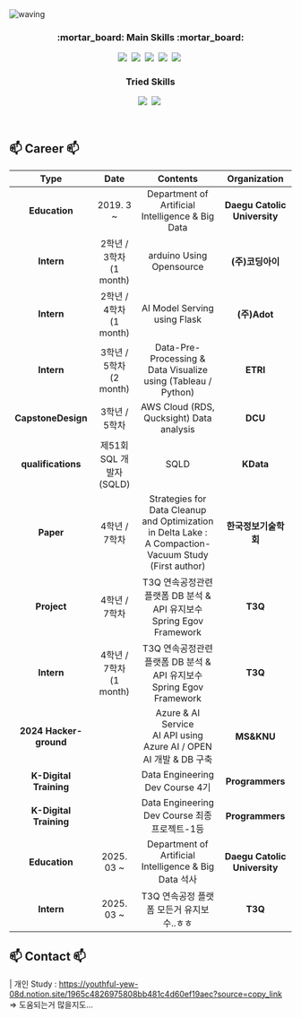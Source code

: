 ## <a id="waving">
![waving](https://capsule-render.vercel.app/api?type=waving&height=200&text=DongHee-Kim&fontSize=60&fontAlign=50&fontAlignY=40&color=gradient)

<h3 align="center">:mortar_board: Main Skills :mortar_board:</h3>

<p align="center">
  <img src="https://img.shields.io/badge/Python-3766AB?style=flat-square&logo=Python&logoColor=white"/></a>&nbsp
  <img src="https://img.shields.io/badge/Mysql-E6B91E?style=flat-square&logo=MySql&logoColor=white"/></a>&nbsp
  <img src="https://img.shields.io/badge/MariaDB-003545?style=flat-square&logo=mariaDB&logoColor=white"/></a>&nbsp
  <img src="https://img.shields.io/badge/Amazon AWS-232F3E?style=flat-square&logo=amazonaws&logoColor=white"/></a>&nbsp
  <img src="https://img.shields.io/badge/Kubernetes-326CE5?logo=kubernetes&logoColor=white"/></a>&nbsp
</p>

<h3 align="center"> Tried Skills </h3>

<p align="center">
  <img src="https://img.shields.io/badge/Flask-000000?style=flat-square&logo=flask&logoColor=white"></a>&nbsp
  <img src="https://img.shields.io/badge/Spring-6DB33F?style=flat-square&logo=Spring&logoColor=white"/></a>&nbsp
</p>

<br>

## 📫 Career 📫

| **Type** | **Date** | **Contents** | **Organization** |
|:--------:|:--------:|:--------:|:--------:|
| **Education** | 2019. 3 ~  | Department of Artificial Intelligence & Big Data | **Daegu Catolic University** |
| **Intern** | 2학년 / 3학차<br>(1 month) | arduino Using Opensource | **(주)코딩아이** |
| **Intern** | 2학년 / 4학차<br>(1 month)  | AI Model Serving using Flask | **(주)Adot** |
| **Intern** | 3학년 / 5학차<br>(2 month)  | Data-Pre-Processing & Data Visualize using (Tableau / Python) | **ETRI** |
| **CapstoneDesign** | 3학년 / 5학차  | AWS Cloud (RDS, Qucksight) Data analysis | **DCU** |
| **qualifications** | 제51회 SQL 개발자<br>(SQLD)  | SQLD | **KData** |
| **Paper** | 4학년 / 7학차 | Strategies for Data Cleanup and Optimization in Delta Lake : <br>A Compaction-Vacuum Study (First author) | **한국정보기술학회** |
| **Project** | 4학년 / 7학차 | T3Q 연속공정관련 플랫폼 DB 분석 & API 유지보수<br>Spring Egov Framework | **T3Q** |
| **Intern** | 4학년 / 7학차<br>(1 month) | T3Q 연속공정관련 플랫폼 DB 분석 & API 유지보수<br>Spring Egov Framework | **T3Q** |
| **2024 Hacker-ground** |  | Azure & AI Service <br> AI API using Azure AI / OPEN AI 개발 & DB 구축 | **MS&KNU** |
| **K-Digital Training** |  | Data Engineering Dev Course 4기 | **Programmers** |
| **K-Digital Training** |  | Data Engineering Dev Course 최종 프로젝트-1등 | **Programmers** |
| **Education** | 2025. 03 ~  | Department of Artificial Intelligence & Big Data 석사 | **Daegu Catolic University** |
| **Intern** | 2025. 03 ~ | T3Q 연속공정 플랫폼 모든거 유지보수..ㅎㅎ | **T3Q** |
## 📫 Contact 📫
| 개인 Study : https://youthful-yew-08d.notion.site/1965c4826975808bb481c4d60ef19aec?source=copy_link
=> 도움되는거 많을지도...

<br>
<!--
**donghee-kim775/donghee-kim775** is a ✨ _special_ ✨ repository because its `README.md` (this file) appears on your GitHub profile.

Here are some ideas to get you started:

- 🔭 I’m currently working on ...
- 🌱 I’m currently learning ...
- 👯 I’m looking to collaborate on ...
- 🤔 I’m looking for help with ...
- 💬 Ask me about ...
- 📫 How to reach me: ...
- 😄 Pronouns: ...
- ⚡ Fun fact: ...
-->
